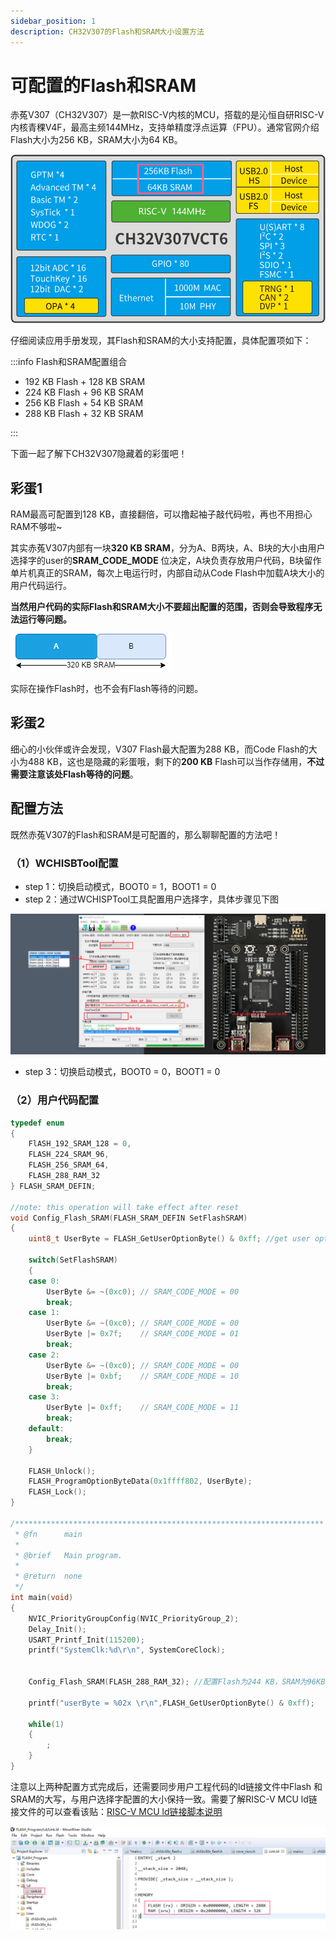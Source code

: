 ```yaml
---
sidebar_position: 1
description: CH32V307的Flash和SRAM大小设置方法
---
```


# 可配置的Flash和SRAM

赤菟V307（CH32V307）是一款RISC-V内核的MCU，搭载的是沁恒自研RISC-V内核青稞V4F，最高主频144MHz，支持单精度浮点运算（FPU）。通常官网介绍Flash大小为256 KB，SRAM大小为64 KB。

![CH32V307_flash_ram](img\CH32V307_flash_ram.png)

仔细阅读应用手册发现，其Flash和SRAM的大小支持配置，具体配置项如下：

:::info Flash和SRAM配置组合

* 192 KB Flash + 128 KB SRAM
* 224 KB Flash + 96 KB SRAM
* 256 KB Flash + 54 KB SRAM
* 288 KB Flash + 32 KB SRAM

:::

下面一起了解下CH32V307隐藏着的彩蛋吧！

## 彩蛋1

RAM最高可配置到128 KB，直接翻倍，可以撸起袖子敲代码啦，再也不用担心RAM不够啦~

其实赤菟V307内部有一块**320 KB SRAM**，分为A、B两块，A、B块的大小由用户选择字的user的**SRAM_CODE_MODE** 位决定，A块负责存放用户代码，B块留作单片机真正的SRAM，每次上电运行时，内部自动从Code Flash中加载A块大小的用户代码运行。

**当然用户代码的实际Flash和SRAM大小不要超出配置的范围，否则会导致程序无法运行等问题。**

![v307_userByte](img\v307_userByte.png)

实际在操作Flash时，也不会有Flash等待的问题。

## 彩蛋2

细心的小伙伴或许会发现，V307 Flash最大配置为288 KB，而Code Flash的大小为488 KB，这也是隐藏的彩蛋哦，剩下的**200 KB** Flash可以当作存储用，**不过需要注意该处Flash等待的问题**。



## 配置方法

既然赤菟V307的Flash和SRAM是可配置的，那么聊聊配置的方法吧！

### （1）WCHISBTool配置

* step 1：切换启动模式，BOOT0 = 1，BOOT1 = 0
* step 2：通过WCHISPTool工具配置用户选择字，具体步骤见下图

![steps](img\steps.png)

* step 3：切换启动模式，BOOT0 = 0，BOOT1 = 0

    

### （2）用户代码配置

```c
typedef enum
{
	FlASH_192_SRAM_128 = 0,
	FLASH_224_SRAM_96,
	FLASH_256_SRAM_64,
	FLASH_288_RAM_32
} FLASH_SRAM_DEFIN;

//note: this operation will take effect after reset
void Config_Flash_SRAM(FLASH_SRAM_DEFIN SetFlashSRAM)
{
	uint8_t UserByte = FLASH_GetUserOptionByte() & 0xff; //get user option byte

	switch(SetFlashSRAM)
	{
	case 0:
		UserByte &= ~(0xc0); // SRAM_CODE_MODE = 00
		break;
	case 1:
		UserByte &= ~(0xc0); // SRAM_CODE_MODE = 00
		UserByte |= 0x7f;    // SRAM_CODE_MODE = 01
		break;
	case 2:
		UserByte &= ~(0xc0); // SRAM_CODE_MODE = 00
		UserByte |= 0xbf;    // SRAM_CODE_MODE = 10
		break;
	case 3:
		UserByte |= 0xff;    // SRAM_CODE_MODE = 11
		break;
	default:
		break;
	}

	FLASH_Unlock();
	FLASH_ProgramOptionByteData(0x1ffff802, UserByte);
	FLASH_Lock();
}

/*********************************************************************
 * @fn      main
 *
 * @brief   Main program.
 *
 * @return  none
 */
int main(void)
{
    NVIC_PriorityGroupConfig(NVIC_PriorityGroup_2);
    Delay_Init();
    USART_Printf_Init(115200);
    printf("SystemClk:%d\r\n", SystemCoreClock);


    Config_Flash_SRAM(FLASH_288_RAM_32); //配置Flash为244 KB，SRAM为96KB ，复位后生效
    
    printf("userByte = %02x \r\n",FLASH_GetUserOptionByte() & 0xff);  

    while(1)
    {
    	;
    }
}
```



注意以上两种配置方式完成后，还需要同步用户工程代码的ld链接文件中Flash 和 SRAM的大写，与用户选择字配置的大小保持一致。需要了解RISC-V MCU ld链接文件的可以查看该贴：[RISC-V MCU ld链接脚本说明](/docs/RISCV/risc-v开发那些事/ld链接文件/ld链接文件说明) 

![v307_project_ld](img\v307_project_ld.png)

